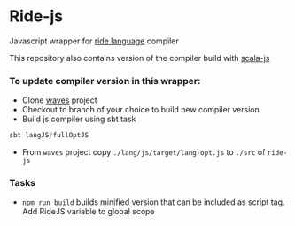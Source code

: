 # Ride-js
Javascript wrapper for [ride language](https://docs.wavesplatform.com/en/smart-contracts/ride-language/ride-language.html) compiler

This repository also contains version of the compiler build with [scala-js](https://www.scala-js.org/)
### To update compiler version in this wrapper:
* Clone [waves](https://github.com/wavesplatform/waves) project
* Checkout to branch of your choice to build new compiler version
* Build js compiler using sbt task 
```sbt
sbt langJS/fullOptJS
```
* From `waves` project copy ```./lang/js/target/lang-opt.js``` to ```./src```  of `ride-js`

### Tasks
* `npm run build` builds minified version that can be included as script tag. Add RideJS variable to global scope